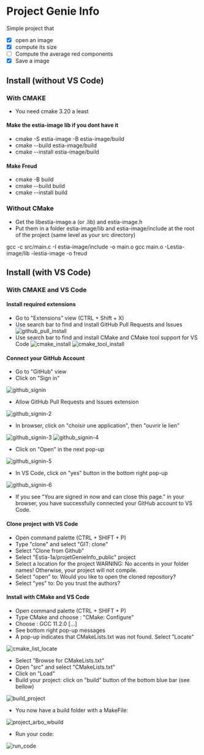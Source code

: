 # Project Genie Info

Simple project that
- [x] open an image
- [x] compute its size
- [ ] Compute the average red components
- [x] Save a image

## Install (without VS Code)

### With CMAKE
- You need cmake 3.20 a least
#### Make the estia-image lib if you dont have it
- cmake -S estia-image -B estia-image/build
- cmake --build estia-image/build
- cmake --install estia-image/build
#### Make Freud
- cmake -B build
- cmake --build build
- cmake --install build

### Without CMake

- Get the libestia-image.a (or .lib) and estia-image.h
- Put them in a folder estia-image/lib and estia-image/include at the root of the project (same level as your src directory)

gcc -c src/main.c -I estia-image/include -o main.o
gcc main.o -Lestia-image/lib -lestia-image -o freud

## Install (with VS Code)

### With CMAKE and VS Code
#### Install required extensions
- Go to "Extensions" view (CTRL + Shift + X)
- Use search bar to find and install GitHub Pull Requests and Issues
![github_pull_install](https://user-images.githubusercontent.com/16139930/168248657-8267ab92-1e1e-4642-9406-2f02fcc6a6ec.PNG)
- Use search bar to find and install CMake and CMake tool support for VS Code
![cmake_install](https://user-images.githubusercontent.com/16139930/168254129-b86fe4e7-2c5f-4700-a503-41de653d0199.PNG)
![cmake_tool_install](https://user-images.githubusercontent.com/16139930/168254203-dff13fb0-8b27-45ba-889c-482826f0ae47.PNG)

#### Connect your GitHub Account
- Go to "GitHub" view
- Click on "Sign in"

![github_signin](https://user-images.githubusercontent.com/16139930/168287171-6991bcf8-392f-46ee-8f3a-4c9b7c6cf46c.png)

- Allow GitHub Pull Requests and Issues extension

![github_signin-2](https://user-images.githubusercontent.com/16139930/168287186-2d974838-f3ee-4db8-a9cb-ffdfec8841a0.png)

- In browser, click on "choisir une application", then "ouvrir le lien"

![github_signin-3](https://user-images.githubusercontent.com/16139930/168287190-3e270d13-c791-475f-881e-ba0f690580d0.png)
![github_signin-4](https://user-images.githubusercontent.com/16139930/168287902-ea2c1f46-ce9b-410d-9724-614188ecc848.png)

- Click on "Open" in the next pop-up

 ![github_signin-5](https://user-images.githubusercontent.com/16139930/168288528-be08caad-12e9-45a0-8640-450214ae2b9c.png)

- In VS Code, click on "yes" button in the bottom right pop-up

![github_signin-6](https://user-images.githubusercontent.com/16139930/168288999-7552057a-a770-46d2-aff7-5772abbc0488.png)

- If you see "You are signed in now and can close this page." in your browser, you have successfully connected your GitHub account to VS Code.

#### Clone project with VS Code
- Open command palette (CTRL + SHIFT + P)
- Type "clone" and select "GIT: clone"
- Select "Clone from Github"
- Select "Estia-1a/projetGenieInfo_public" project
- Select a location for the project
WARNING: No accents in your folder names! Otherwise, your project will not compile.
- Select "open" to: Would you like to open the cloned repository?
- Select "yes" to: Do you trust the authors?

#### Install with CMake and VS Code

- Open command palette (CTRL + SHIFT + P)
- Type CMake and choose : "CMake: Configure"
- Choose : GCC 11.2.0 [...]
- See bottom right pop-up messages
- A pop-up indicates that CMakeLists.txt was not found. Select "Locate"

![cmake_list_locate](https://user-images.githubusercontent.com/16139930/168253466-41e99ef3-b403-4082-bb28-c2b63fef4ebc.PNG)

- Select "Browse for CMakeLists.txt"
- Open "src" and select "CMakeLists.txt"
- Click on "Load"
- Build your project: click on "build" button of the bottom blue bar (see bellow)

![build_project](https://user-images.githubusercontent.com/16139930/168253599-978e64ab-c826-49ef-90e4-14e35b41fbbb.png)

- You now have a build folder with a MakeFile:

![project_arbo_wbuild](https://user-images.githubusercontent.com/16139930/168253746-613df728-840f-4d2d-b49f-b675e5d523b1.PNG)

- Run your code:

![run_code](https://user-images.githubusercontent.com/16139930/168266156-eaed4cd2-0fe7-4bed-81d6-afd3b7485dee.png)
